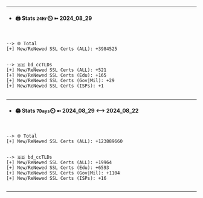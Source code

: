 

---
- #### 🖨️ **Stats** `24Hr`⏲️ ➼ 2024_08_29
```console


--> 🌐 Total
[+] New/ReNewed SSL Certs (ALL): +3984525


--> 🇧🇩 bd_ccTLDs
[+] New/ReNewed SSL Certs (ALL): +521
[+] New/ReNewed SSL Certs (Edu): +165
[+] New/ReNewed SSL Certs (Gov|Mil): +29
[+] New/ReNewed SSL Certs (ISPs): +1


```

---
- #### 🖨️ **Stats** `7Days`⏲️ ➼ 2024_08_29 <--> 2024_08_22
```console


--> 🌐 Total
[+] New/ReNewed SSL Certs (ALL): +123889660


--> 🇧🇩 bd_ccTLDs
[+] New/ReNewed SSL Certs (ALL): +19964
[+] New/ReNewed SSL Certs (Edu): +6593
[+] New/ReNewed SSL Certs (Gov|Mil): +1104
[+] New/ReNewed SSL Certs (ISPs): +16


```

---

